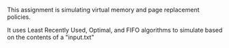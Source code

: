 This assignment is simulating virtual memory and page replacement policies.

It uses Least Recently Used, Optimal, and FIFO algorithms to simulate based on the contents of a "input.txt"
